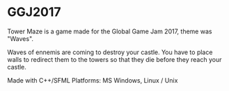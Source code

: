# GGJ2017

Tower Maze is a game made for the Global Game Jam 2017, theme was "Waves".

Waves of ennemis are coming to destroy your castle.
You have to place walls to redirect them to the towers so that they die before they reach your castle.

Made with C++/SFML
Platforms: MS Windows, Linux / Unix
